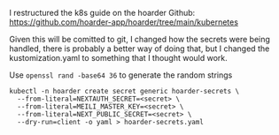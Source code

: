
I restructured the k8s guide on the hoarder Github:
https://github.com/hoarder-app/hoarder/tree/main/kubernetes

Given this will be comitted to git, I changed how the secrets were being handled, there is probably a 
better way of doing that, but I changed the kustomization.yaml to something that I thought would work.

Use `openssl rand -base64 36` to generate the random strings

```
kubectl -n hoarder create secret generic hoarder-secrets \
  --from-literal=NEXTAUTH_SECRET=<secret> \
  --from-literal=MEILI_MASTER_KEY=<secret> \
  --from-literal=NEXT_PUBLIC_SECRET=<secret> \
  --dry-run=client -o yaml > hoarder-secrets.yaml
```